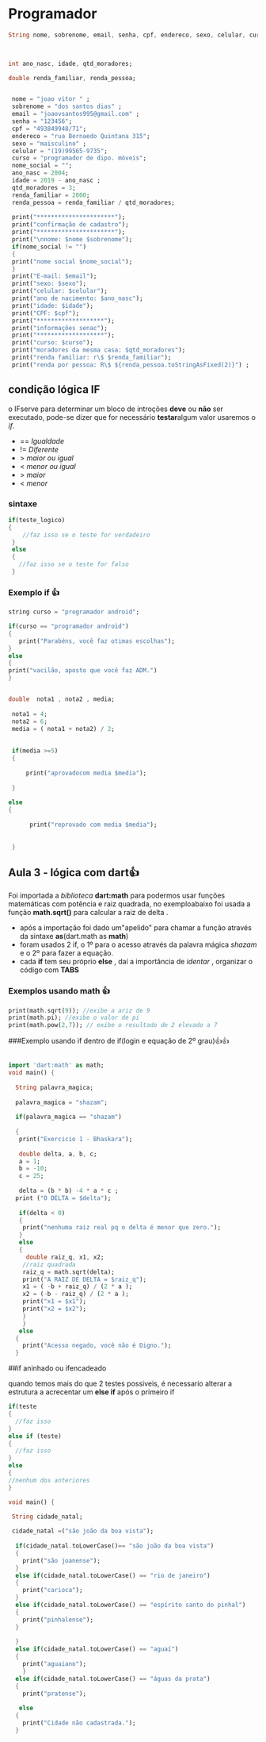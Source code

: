 # Programador
```dart
String nome, sobrenome, email, senha, cpf, endereco, sexo, celular, curso, nome_social;
 


int ano_nasc, idade, qtd_moradores;

double renda_familiar, renda_pessoa;


 nome = "joao vitor " ;
 sobrenome = "dos santos dias" ;
 email = "joaovsantos995@gmail.com" ;
 senha = "123456";
 cpf = "493849948/71";
 endereco = "rua Bernaedo Quintana 315";
 sexo = "maisculino" ;
 celular = "(19)99565-9735";
 curso = "programador de dipo. móveis";
 nome_social = ""; 
 ano_nasc = 2004; 
 idade = 2019 - ano_nasc ;
 qtd_moradores = 3; 
 renda_familiar = 2000;
 renda_pessoa = renda_familiar / qtd_moradores;  
   
 print("**********************"); 
 print("confirmação de cadastro");
 print("**********************");
 print("\nnome: $nome $sobrenome"); 
 if(nome_social != "")
 {
 print("nome social $nome_social"); 
 }
 print("E-mail: $email"); 
 print("sexo: $sexo"); 
 print("celular: $celular"); 
 print("ano de nacimento: $ano_nasc"); 
 print("idade: $idade"); 
 print("CPF: $cpf");
 print("*******************");
 print("informações senac");
 print("*******************");
 print("curso: $curso");
 print("moradores da mesma casa: $qtd_moradores");
 print("renda familiar: r\$ $renda_familiar");
 print("renda por pessoa: R\$ ${renda_pessoa.toStringAsFixed(2)}") ;

```

## condição lógica IF

o IFserve para determinar um bloco de introções **deve** ou **não** ser executado, pode-se dizer que for necessário **testar**algum valor usaremos o *if*.
- == *Igualdade*
- != *Diferente*
- \> *maior ou igual*
- < *menor ou igual*
- \> *maior* 
- < *menor*
 
 ### sintaxe
 
 ```dart
 if(teste_logico)
 {
     //faz isso se o teste for verdadeiro
  }
  else
  {   
    //faz isso se o teste for falso
  } 
  ```
  
 ### Exemplo if  :+1:
 
 ```dart
 string curso = "programador android";
 
 if(curso == "programador android")
 {
    print("Parabéns, você faz otimas escolhas");
 }
 else
 {
 print("vacilão, aposto que você faz ADM.")
 }


 double  nota1 , nota2 , media;
  
  nota1 = 4;
  nota2 = 6;
  media = ( nota1 + nota2) / 2;
  
  
  if(media >=5)
  {
  
      print("aprovadocom media $media");
  
  }
   
 else 
 {
  
       print("reprovado com media $media");
  
  
  }
```

## Aula 3 - lógica com dart:+1:

Foi importada a *biblioteca* **dart:math** para podermos usar funções matemáticas com potência e raiz quadrada,
no exemploabaixo foi usada a função **math.sqrt()** para calcular a raiz de delta .

- após a importação foi dado um"apelido" para chamar a função através da sintaxe **as**(dart.math as **math**)
- foram usados 2 if, o 1º para o acesso através da palavra mágica *shazam* e o 2º para fazer a equação.
- cada **if** tem seu próprio **else** , daí a importância de *identar* , organizar o código com **TABS**

### Exemplos usando math :+1:

```dart
print(math.sqrt(9)); //exibe a ariz de 9
print(math.pi); //exibe o valor de pi
print(math.pow(2,7)); // exibe o resultado de 2 elevado a 7
```
###Exemplo usando if dentro de if(login e equação de 2º grau):+1::+1:
```dart

import 'dart:math' as math;
void main() {
  
  String palavra_magica;
  
  palavra_magica = "shazam";
  
  if(palavra_magica == "shazam")
  
  {
   print("Exercicio 1 - Bhaskara"); 
 
   double delta, a, b, c;
   a = 1;
   b = -10;
   c = 25;
  
   delta = (b * b) -4 * a * c ;  
  print ("O DELTA = $delta");
  
   if(delta < 0)
   {
    print("nenhuma raiz real pq o delta é menor que zero."); 
   } 
   else
   {
     double raiz_q, x1, x2;
   	//raiz quadrada   
    raiz_q = math.sqrt(delta); 
   	print("A RAIZ DE DELTA = $raiz_q");  
    x1 = ( -b + raiz_q) / (2 * a );					
    x2 = (-b - raiz_q) / (2 * a );
    print("x1 = $x1");
    print("x2 = $x2");
    } 
    }
   else
  {
    print("Acesso negado, você não é Digno.");
  }

```
##if aninhado ou ifencadeado 

quando temos mais do que 2 testes possiveis, é necessario alterar a estrutura a  acrecentar um **else if** após o primeiro if

```dart
if(teste
{
  //faz isso
}
else if (teste)
{
  //faz isso
}
else
{
//nenhum dos anteriores
}

void main() {

 String cidade_natal;  
  
 cidade_natal =("são joão da boa vista");
  
  if(cidade_natal.toLowerCase()== "são joão da boa vista")
  {
    print("são joanense");
  }
  else if(cidade_natal.toLowerCase() == "rio de janeiro")
  {
    print("carioca");
  }
  else if(cidade_natal.toLowerCase() == "espírito santo do pinhal")
  {
    print("pinhalense");
  }
  
  }
  else if(cidade_natal.toLowerCase() == "aguaí")
  {
    print("aguaiano");
    }
  else if(cidade_natal.toLowerCase() == "águas da prata")
  {
    print("pratense");
  
   else 
  {
    print("Cidade não cadastrada.");
  }
  






















































